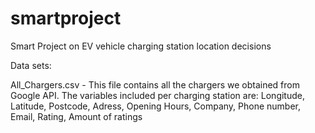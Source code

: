# smartproject
Smart Project on EV vehicle charging station location decisions


Data sets:

All_Chargers.csv - This file contains all the chargers we obtained from Google API. The variables included per charging station are: Longitude, Latitude, Postcode, Adress, Opening Hours, Company, Phone number, Email, Rating, Amount of ratings
